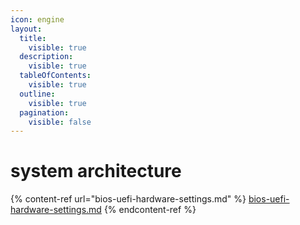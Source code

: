```yaml
---
icon: engine
layout:
  title:
    visible: true
  description:
    visible: true
  tableOfContents:
    visible: true
  outline:
    visible: true
  pagination:
    visible: false
---
```


# system architecture

{% content-ref url="bios-uefi-hardware-settings.md" %}
[bios-uefi-hardware-settings.md](bios-uefi-hardware-settings.md)
{% endcontent-ref %}

